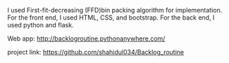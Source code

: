 I used First-fit-decreasing (FFD)bin packing algorithm for implementation. For the front end, I used HTML, CSS, and bootstrap. For the back end, I used python and flask.

Web app: http://backlogroutine.pythonanywhere.com/

project link: https://github.com/shahidul034/Backlog_routine
